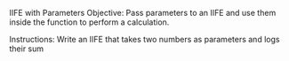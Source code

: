 IIFE with Parameters
Objective: Pass parameters to an IIFE and use them inside the function to perform a calculation.

Instructions:
Write an IIFE that takes two numbers as parameters and logs their sum